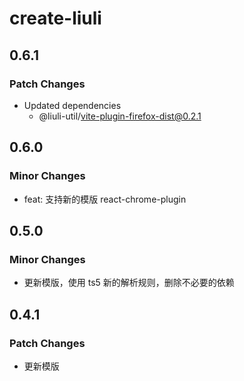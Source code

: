 # create-liuli

## 0.6.1

### Patch Changes

- Updated dependencies
  - @liuli-util/vite-plugin-firefox-dist@0.2.1

## 0.6.0

### Minor Changes

- feat: 支持新的模版 react-chrome-plugin

## 0.5.0

### Minor Changes

- 更新模版，使用 ts5 新的解析规则，删除不必要的依赖

## 0.4.1

### Patch Changes

- 更新模版
